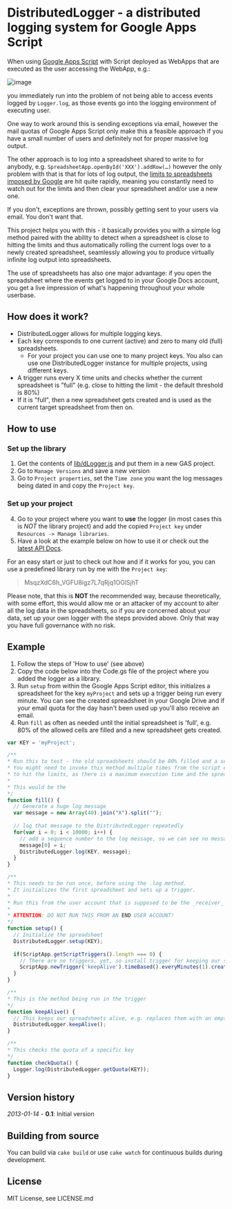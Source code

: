 # DistributedLogger - a distributed logging system for Google Apps Script

When using [Google Apps Script](https://developers.google.com/apps-script/) with Script deployed as WebApps that are executed as the user accessing the WebApp, e.g.:

![image](https://raw.github.com/joscha/dLogger/gh-pages/images/WebApp_runAs_example.png)

you immediately run into the problem of not being able to access events logged by `Logger.log`, as those events go into the logging environment of executing user.

One way to work around this is sending exceptions via email, however the mail quotas of Google Apps Script only make this a feasible approach if you have a small number of users and definitely not for proper massive log output.

The other approach is to log into a spreadsheet shared to write to for anybody, e.g. `SpreadsheetApp.openById('XXX').addRow(…)` however the only problem with that is that for lots of log output, the [limits to spreadsheets imposed by Google](http://support.google.com/drive/bin/answer.py?hl=en&answer=2505921) are hit quite rapidly, meaning you constantly need to watch out for the limits and then clear your spreadsheet and/or use a new one.

If you don't, exceptions are thrown, possibly getting sent to your users via email. You don't want that.

This project helps you with this - it basically provides you with a simple log method paired with the ability to detect when a spreadsheet is close to hitting the limits and thus automatically rolling the current logs over to a newly created spreadsheet, seamlessly allowing you to produce virtually infinite log output into spreadsheets.

The use of spreadsheets has also one major advantage: if you open the spreadsheet where the events get logged to in your Google Docs account, you get a live impression of what's happening throughout your whole userbase.

## How does it work?
* DistributedLogger allows for multiple logging keys.
* Each key corresponds to one current (active) and zero to many old (full) spreadsheets.
  * For your project you can use one to many project keys. You also can use one DistributedLogger instance for multiple projects, using different keys.
* A trigger runs every X time units and checks whether the current spreadsheet is "full" (e.g. close to hitting the limit - the default threshold is 80%)
* If it is "full", then a new spreadsheet gets created and is used as the current target spreadsheet from then on.

## How to use
### Set up the library
1. Get the contents of [lib/dLogger.js](https://raw.github.com/joscha/dLogger/master/lib/dLogger.js) and put them in a new GAS project.
2. Go to `Manage Versions` and save a new version
3. Go to `Project properties`, set the `Time zone` you want the log messages being dated in and copy the `Project key`.

### Set up your project
4. Go to your project where you want to **use** the logger (in most cases this is *NOT* the library project) and add the copied `Project key` under `Resources -> Manage libraries`.
5. Have a look at the example below on how to use it or check out the [latest API Docs](https://script.google.com/macros/library/versions/d/MsqzXdC6h_VGFU8igz7L7qRjq1OGlSjhT).


For an easy start or just to check out how and if it works for you, you can use a predefined library run by me with the `Project key`:

> MsqzXdC6h_VGFU8igz7L7qRjq1OGlSjhT

Please note, that this is **NOT** the recommended way, because theoretically, with some effort, this would allow me or an attacker of my account to alter all the log data in the spreadsheets, so if you are concerned about your data, set up your own logger with the steps provided above. Only that way you have full governance with no risk.

## Example
1. Follow the steps of 'How to use' (see above)
2. Copy the code below into the Code.gs file of the project where you added the logger as a library.
2. Run `setup` from within the Google Apps Script editor, this initialzes a spreadsheet for the key `myProject` and sets up a trigger being run every minute. You can see the created spreadsheet in your Google Drive and if your email quota for the day hasn't been used up you'll also receive an email.
3. Run `fill` as often as needed until the initial spreadsheet is 'full', e.g. 80% of the allowed cells are filled and a new spreadsheet gets created.


```javascript
var KEY = 'myProject';

/**
* Run this to test - the old spreadsheets should be 80% filled and a second one created
* You might need to invoke this method multiple times from the script editor
* to hit the limits, as there is a maximum execution time and the spreadsheet limits aren't hit in that time.
*
* This would be the 
*/
function fill() {
  // Generate a huge log message
  var message = new Array(40).join("X").split("");
  
  // log that message to the DistributedLogger repeatedly
  for(var i = 0; i < 10000; i++) {
    // add a sequence number to the log message, so we can see no messages get lost
    message[0] = i;
    DistributedLogger.log(KEY, message);
  }
}

/**
* This needs to be run once, before using the .log method.
* It initializes the first spreadsheet and sets up a trigger.
* 
* Run this from the user account that is supposed to be the _receiver_ of the logs.
* 
* ATTENTION: DO NOT RUN THIS FROM AN END USER ACCOUNT!
*/
function setup() {
  // Initialize the spreadsheet
  DistributedLogger.setup(KEY);
  
  if(ScriptApp.getScriptTriggers().length === 0) {
    // There are no triggers, yet, so install trigger for keeping our spreadsheet alive.
    ScriptApp.newTrigger('keepAlive').timeBased().everyMinutes(1).create();
  }
}

/**
* This is the method being run in the trigger
*/                              
function keepAlive() {
  // This keeps our spreadsheets alive, e.g. replaces them with an empty one, once they come close to the limits.
  DistributedLogger.keepAlive();
}

/**
* This checks the quota of a specific key
*/
function checkQuota() {
  Logger.log(DistributedLogger.getQuota(KEY));
}
```

## Version history
_2013-01-14_ - **0.1**: Initial version

## Building from source
You can build via `cake build` or use `cake watch` for continuous builds during development.

## License
MIT License, see LICENSE.md
